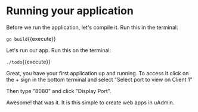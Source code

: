 # Running your application

Before we run the application, let's compile it. Run this in the terminal:

`go build`{{execute}}

Let's run our app. Run this on the terminal:

`./todo`{{execute}}

Great, you have your first application up and running. To access it click on the + sign in the bottom terminal and select "Select port to view on Client 1"

Then type "8080" and click "Display Port".

Awesome! that was it. It is this simple to create web apps in uAdmin.
